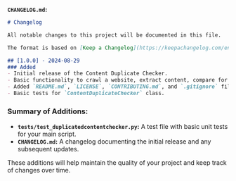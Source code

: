 **`CHANGELOG.md`:**

```markdown
# Changelog

All notable changes to this project will be documented in this file.

The format is based on [Keep a Changelog](https://keepachangelog.com/en/1.0.0/), and this project adheres to [Semantic Versioning](https://semver.org/spec/v2.0.0.html).

## [1.0.0] - 2024-08-29
### Added
- Initial release of the Content Duplicate Checker.
- Basic functionality to crawl a website, extract content, compare for duplicates, and generate a CSV report.
- Added `README.md`, `LICENSE`, `CONTRIBUTING.md`, and `.gitignore` files.
- Basic tests for `ContentDuplicateChecker` class.
```

### Summary of Additions:

- **`tests/test_duplicatedcontentchecker.py`:** A test file with basic unit tests for your main script.
- **`CHANGELOG.md`:** A changelog documenting the initial release and any subsequent updates.

These additions will help maintain the quality of your project and keep track of changes over time.
